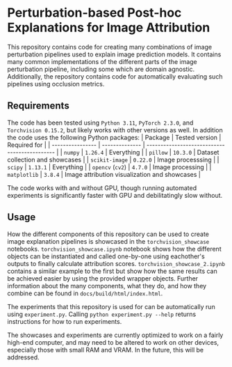 # Perturbation-based Post-hoc Explanations for Image Attribution

This repository contains code for creating many combinations of image perturbation pipelines used to explain image prediction models.
It contains many common implementations of the different parts of the image perturbation pipeline, including some which are domain agnostic.
Additionally, the repository contains code for automatically evaluating such pipelines using occlusion metrics.

## Requirements

The code has been tested using `Python 3.11`, `PyTorch 2.3.0`, and `Torchvision 0.15.2`, but likely works with other versions as well.
In addition the code uses the following Python packages:
| Package          | Tested version | Required for                                  |
| ---------------- | -------------- | --------------------------------------------- |
| `numpy`          | `1.26.4`       | Everything                                    |
| `pillow`         | `10.3.0`       | Dataset collection and showcases              |
| `scikit-image`   | `0.22.0`       | Image processsing                             |
| `scipy`          | `1.13.1`       | Everything                                    |
| `opencv` (`cv2`) | `4.7.0`        | Image processing                              |
| `matplotlib`     | `3.8.4`        | Image attribution visualization and showcases |

The code works with and without GPU, though running automated experiments is significantly faster with GPU and debilitatingly slow without.

## Usage

How the different components of this repository can be used to create image explanation pipelines is showcased in the `torchvision_showcase` notebooks.
`torchvision_showcase.ipynb` notebook shows how the different objects can be instantiated and called one-by-one using eachother's outputs to finally calculate attribution scores.
`torchvision_showcase_2.ipynb` contains a similar example to the first but show how the same results can be achieved easier by using the provided wrapper objects.
Further information about the many components, what they do, and how they combine can be found in `docs/build/html/index.html`.

The experiments that this repository is used for can be automatically run using `experiment.py`.
Calling `python experiment.py --help` returns instructions for how to run experiments.


The showcases and experiments are currently optimized to work on a fairly high-end computer, and may need to be altered to work on other devices, especially those with small RAM and VRAM.
In the future, this will be addressed.